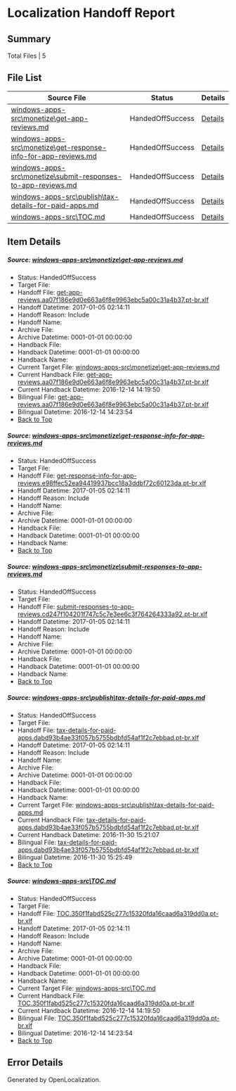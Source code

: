 # <a name='report-top'></a> Localization Handoff Report

## Summary
 Total Files | 5

## File List
 Source File | Status | Details 
 ----------- | ------ | ------- 
 [windows-apps-src\monetize\get-app-reviews.md](https://cpubwin.visualstudio.com/windows-uwp/_git/windows-uwp/commit/91121e23cf448565c5f071aa4797d7d694bebfec?path=windows-apps-src%2Fmonetize%2Fget-app-reviews.md&_a=contents) | HandedOffSuccess | [Details](#7208fe26b3fbc4bc25b2bdb6c07d6e4793a6cbf75415)
 [windows-apps-src\monetize\get-response-info-for-app-reviews.md](https://cpubwin.visualstudio.com/windows-uwp/_git/windows-uwp/commit/91121e23cf448565c5f071aa4797d7d694bebfec?path=windows-apps-src%2Fmonetize%2Fget-response-info-for-app-reviews.md&_a=contents) | HandedOffSuccess | [Details](#45c3605cebc74597030be4f22d0c65cdc0a587685424)
 [windows-apps-src\monetize\submit-responses-to-app-reviews.md](https://cpubwin.visualstudio.com/windows-uwp/_git/windows-uwp/commit/91121e23cf448565c5f071aa4797d7d694bebfec?path=windows-apps-src%2Fmonetize%2Fsubmit-responses-to-app-reviews.md&_a=contents) | HandedOffSuccess | [Details](#05624d16f3cd755626229b83d29eb5cc15960b2f5494)
 [windows-apps-src\publish\tax-details-for-paid-apps.md](https://cpubwin.visualstudio.com/windows-uwp/_git/windows-uwp/commit/eb13ad9536aa180257a26a10e7120922275e8f5e?path=windows-apps-src%2Fpublish%2Ftax-details-for-paid-apps.md&_a=contents) | HandedOffSuccess | [Details](#36c970938df1ca6bc919afe34a916213441a71d25790)
 [windows-apps-src\TOC.md](https://cpubwin.visualstudio.com/windows-uwp/_git/windows-uwp/commit/91121e23cf448565c5f071aa4797d7d694bebfec?path=windows-apps-src%2FTOC.md&_a=contents) | HandedOffSuccess | [Details](#9ed5b4865b948622957a6dec4f3e5768de87556d8718)

## Item Details
##### <a name='7208fe26b3fbc4bc25b2bdb6c07d6e4793a6cbf75415'></a> Source: [windows-apps-src\monetize\get-app-reviews.md](https://cpubwin.visualstudio.com/windows-uwp/_git/windows-uwp/commit/91121e23cf448565c5f071aa4797d7d694bebfec?path=windows-apps-src%2Fmonetize%2Fget-app-reviews.md&_a=contents)
* Status: HandedOffSuccess
* Target File: 
* Handoff File: [get-app-reviews.aa07f186e9d0e663a6f8e9963ebc5a00c31a4b37.pt-br.xlf](https://cpubwin.visualstudio.com/windows-uwp/_git/WDCLib.handoff/commit/65ff48ce6dcf584ce3943f6a870d5ac2497b1e42?path=ol-handoff%2Fcpubwin%2Fwindows-uwp.pt-br%2Fmaster%2Fget-app-reviews.aa07f186e9d0e663a6f8e9963ebc5a00c31a4b37.pt-br.xlf&_a=contents)
* Handoff Datetime: 2017-01-05 02:14:11
* Handoff Reason: Include
* Handoff Name: 
* Archive File: 
* Archive Datetime: 0001-01-01 00:00:00
* Handback File: 
* Handback Datetime: 0001-01-01 00:00:00
* Handback Name: 
* Current Target File: [windows-apps-src\monetize\get-app-reviews.md](https://cpubwin.visualstudio.com/windows-uwp/_git/windows-uwp.pt-br/commit/0b0dd9c9de09bd614276fdcd31b4561e5ac784c7?path=windows-apps-src%2Fmonetize%2Fget-app-reviews.md&_a=contents)
* Current Handback File: [get-app-reviews.aa07f186e9d0e663a6f8e9963ebc5a00c31a4b37.pt-br.xlf](https://cpubwin.visualstudio.com/windows-uwp/_git/WDCLib.handback/commit/c76e98828dfa587edbee98aac630a5cc90bb2853?path=ol-handback%2Fcpubwin%2Fwindows-uwp.pt-br%2Fmaster%2Fget-app-reviews.aa07f186e9d0e663a6f8e9963ebc5a00c31a4b37.pt-br.xlf&_a=contents)
* Current Handback Datetime: 2016-12-14 14:19:50
* Bilingual File: [get-app-reviews.aa07f186e9d0e663a6f8e9963ebc5a00c31a4b37.pt-br.xlf](https://cpubwin.visualstudio.com/windows-uwp/_git/WDCLib.handback/commit/c76e98828dfa587edbee98aac630a5cc90bb2853?path=ol-handback%2Fcpubwin%2Fwindows-uwp.pt-br%2Fmaster%2Fget-app-reviews.aa07f186e9d0e663a6f8e9963ebc5a00c31a4b37.pt-br.xlf&_a=contents)
* Bilingual Datetime: 2016-12-14 14:23:54
* [Back to Top](#report-top)

##### <a name='45c3605cebc74597030be4f22d0c65cdc0a587685424'></a> Source: [windows-apps-src\monetize\get-response-info-for-app-reviews.md](https://cpubwin.visualstudio.com/windows-uwp/_git/windows-uwp/commit/91121e23cf448565c5f071aa4797d7d694bebfec?path=windows-apps-src%2Fmonetize%2Fget-response-info-for-app-reviews.md&_a=contents)
* Status: HandedOffSuccess
* Target File: 
* Handoff File: [get-response-info-for-app-reviews.e98ffec52ea94419937bcc18a3ddbf72c60123da.pt-br.xlf](https://cpubwin.visualstudio.com/windows-uwp/_git/WDCLib.handoff/commit/65ff48ce6dcf584ce3943f6a870d5ac2497b1e42?path=ol-handoff%2Fcpubwin%2Fwindows-uwp.pt-br%2Fmaster%2Fget-response-info-for-app-reviews.e98ffec52ea94419937bcc18a3ddbf72c60123da.pt-br.xlf&_a=contents)
* Handoff Datetime: 2017-01-05 02:14:11
* Handoff Reason: Include
* Handoff Name: 
* Archive File: 
* Archive Datetime: 0001-01-01 00:00:00
* Handback File: 
* Handback Datetime: 0001-01-01 00:00:00
* Handback Name: 
* [Back to Top](#report-top)

##### <a name='05624d16f3cd755626229b83d29eb5cc15960b2f5494'></a> Source: [windows-apps-src\monetize\submit-responses-to-app-reviews.md](https://cpubwin.visualstudio.com/windows-uwp/_git/windows-uwp/commit/91121e23cf448565c5f071aa4797d7d694bebfec?path=windows-apps-src%2Fmonetize%2Fsubmit-responses-to-app-reviews.md&_a=contents)
* Status: HandedOffSuccess
* Target File: 
* Handoff File: [submit-responses-to-app-reviews.cd247f104201f747c5c7e3ee6c3f764264333a92.pt-br.xlf](https://cpubwin.visualstudio.com/windows-uwp/_git/WDCLib.handoff/commit/65ff48ce6dcf584ce3943f6a870d5ac2497b1e42?path=ol-handoff%2Fcpubwin%2Fwindows-uwp.pt-br%2Fmaster%2Fsubmit-responses-to-app-reviews.cd247f104201f747c5c7e3ee6c3f764264333a92.pt-br.xlf&_a=contents)
* Handoff Datetime: 2017-01-05 02:14:11
* Handoff Reason: Include
* Handoff Name: 
* Archive File: 
* Archive Datetime: 0001-01-01 00:00:00
* Handback File: 
* Handback Datetime: 0001-01-01 00:00:00
* Handback Name: 
* [Back to Top](#report-top)

##### <a name='36c970938df1ca6bc919afe34a916213441a71d25790'></a> Source: [windows-apps-src\publish\tax-details-for-paid-apps.md](https://cpubwin.visualstudio.com/windows-uwp/_git/windows-uwp/commit/eb13ad9536aa180257a26a10e7120922275e8f5e?path=windows-apps-src%2Fpublish%2Ftax-details-for-paid-apps.md&_a=contents)
* Status: HandedOffSuccess
* Target File: 
* Handoff File: [tax-details-for-paid-apps.dabd93b4ae33f057b5755bdbfd54af1f2c7ebbad.pt-br.xlf](https://cpubwin.visualstudio.com/windows-uwp/_git/WDCLib.handoff/commit/65ff48ce6dcf584ce3943f6a870d5ac2497b1e42?path=ol-handoff%2Fcpubwin%2Fwindows-uwp.pt-br%2Fmaster%2Ftax-details-for-paid-apps.dabd93b4ae33f057b5755bdbfd54af1f2c7ebbad.pt-br.xlf&_a=contents)
* Handoff Datetime: 2017-01-05 02:14:11
* Handoff Reason: Include
* Handoff Name: 
* Archive File: 
* Archive Datetime: 0001-01-01 00:00:00
* Handback File: 
* Handback Datetime: 0001-01-01 00:00:00
* Handback Name: 
* Current Target File: [windows-apps-src\publish\tax-details-for-paid-apps.md](https://cpubwin.visualstudio.com/windows-uwp/_git/windows-uwp.pt-br/commit/1112dc6c841af42e31345a8cc529032c5fb861ec?path=windows-apps-src%2Fpublish%2Ftax-details-for-paid-apps.md&_a=contents)
* Current Handback File: [tax-details-for-paid-apps.dabd93b4ae33f057b5755bdbfd54af1f2c7ebbad.pt-br.xlf](https://cpubwin.visualstudio.com/windows-uwp/_git/WDCLib.handback/commit/2d3fbe5069de1c400b9de01847b241bca6e7ba3d?path=ol-handback%2Fcpubwin%2Fwindows-uwp.pt-br%2Fmaster%2Ftax-details-for-paid-apps.dabd93b4ae33f057b5755bdbfd54af1f2c7ebbad.pt-br.xlf&_a=contents)
* Current Handback Datetime: 2016-11-30 15:21:07
* Bilingual File: [tax-details-for-paid-apps.dabd93b4ae33f057b5755bdbfd54af1f2c7ebbad.pt-br.xlf](https://cpubwin.visualstudio.com/windows-uwp/_git/WDCLib.handback/commit/2d3fbe5069de1c400b9de01847b241bca6e7ba3d?path=ol-handback%2Fcpubwin%2Fwindows-uwp.pt-br%2Fmaster%2Ftax-details-for-paid-apps.dabd93b4ae33f057b5755bdbfd54af1f2c7ebbad.pt-br.xlf&_a=contents)
* Bilingual Datetime: 2016-11-30 15:25:49
* [Back to Top](#report-top)

##### <a name='9ed5b4865b948622957a6dec4f3e5768de87556d8718'></a> Source: [windows-apps-src\TOC.md](https://cpubwin.visualstudio.com/windows-uwp/_git/windows-uwp/commit/91121e23cf448565c5f071aa4797d7d694bebfec?path=windows-apps-src%2FTOC.md&_a=contents)
* Status: HandedOffSuccess
* Target File: 
* Handoff File: [TOC.350f1fabd525c277c15320fda16caad6a319dd0a.pt-br.xlf](https://cpubwin.visualstudio.com/windows-uwp/_git/WDCLib.handoff/commit/65ff48ce6dcf584ce3943f6a870d5ac2497b1e42?path=ol-handoff%2Fcpubwin%2Fwindows-uwp.pt-br%2Fmaster%2FTOC.350f1fabd525c277c15320fda16caad6a319dd0a.pt-br.xlf&_a=contents)
* Handoff Datetime: 2017-01-05 02:14:11
* Handoff Reason: Include
* Handoff Name: 
* Archive File: 
* Archive Datetime: 0001-01-01 00:00:00
* Handback File: 
* Handback Datetime: 0001-01-01 00:00:00
* Handback Name: 
* Current Target File: [windows-apps-src\TOC.md](https://cpubwin.visualstudio.com/windows-uwp/_git/windows-uwp.pt-br/commit/0b0dd9c9de09bd614276fdcd31b4561e5ac784c7?path=windows-apps-src%2FTOC.md&_a=contents)
* Current Handback File: [TOC.350f1fabd525c277c15320fda16caad6a319dd0a.pt-br.xlf](https://cpubwin.visualstudio.com/windows-uwp/_git/WDCLib.handback/commit/c76e98828dfa587edbee98aac630a5cc90bb2853?path=ol-handback%2Fcpubwin%2Fwindows-uwp.pt-br%2Fmaster%2FTOC.350f1fabd525c277c15320fda16caad6a319dd0a.pt-br.xlf&_a=contents)
* Current Handback Datetime: 2016-12-14 14:19:50
* Bilingual File: [TOC.350f1fabd525c277c15320fda16caad6a319dd0a.pt-br.xlf](https://cpubwin.visualstudio.com/windows-uwp/_git/WDCLib.handback/commit/c76e98828dfa587edbee98aac630a5cc90bb2853?path=ol-handback%2Fcpubwin%2Fwindows-uwp.pt-br%2Fmaster%2FTOC.350f1fabd525c277c15320fda16caad6a319dd0a.pt-br.xlf&_a=contents)
* Bilingual Datetime: 2016-12-14 14:23:54
* [Back to Top](#report-top)


## Error Details

Generated by OpenLocalization.
